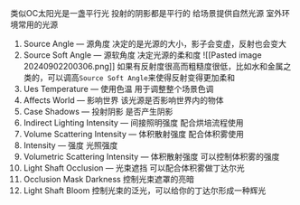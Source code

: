 类似OC太阳光是一盏平行光
投射的阴影都是平行的
给场景提供自然光源
室外环境常用的光源

1. Source Angle — 源角度
	决定的是光源的大小，影子会变虚，反射也会变大
2. Source Soft Angle — 源软角度
	决定光源的柔和度
	![[Pasted image 20240902200306.png]]
	如果有反射度很高而粗糙度很低，比如水和金属之类的，可以调高`Source Soft Angle`来使得反射变得更加柔和
3. Ues Temperature — 使用色温
	用于调整整个场景色调
4. Affects World — 影响世界
	该光源是否影响世界内的物体
5. Case Shadows — 投射阴影
	是否产生阴影
6. Indirect Lighting Intensity — 间接照明强度
	配合烘培流程使用
7. Volume Scattering Intensity — 体积散射强度
	配合体积雾使用
8. Intensity — 强度
	光照强度
9. Volumetric Scattering Intensity — 体积散射强度
	可以控制体积雾的强度
10. Light Shaft Occlusion — 光束遮挡
	可以配合体积雾做丁达尔光
11. Occlusion Mask Darkness
	控制光束遮罩的亮暗
12. Light Shaft Bloom
	控制光束的泛光，可以给你的丁达尔形成一种辉光
